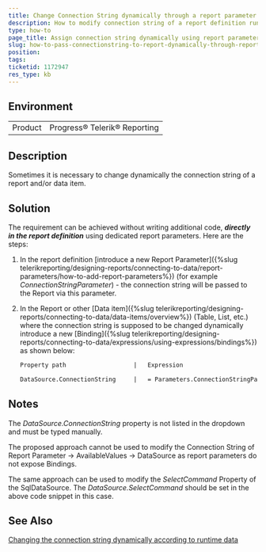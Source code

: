 ```yaml
---
title: Change Connection String dynamically through a report parameter
description: How to modify connection string of a report definition run-time
type: how-to
page_title: Assign connection string dynamically using report parameter and bindings
slug: how-to-pass-connectionstring-to-report-dynamically-through-report-parameter
position: 
tags: 
ticketid: 1172947
res_type: kb
---
```


## Environment
<table>
	<tr>
		<td>Product</td>
		<td>Progress® Telerik® Reporting </td>
	</tr>
</table>


## Description
Sometimes it is necessary to change dynamically the connection string of a report and/or data item.

## Solution
The requirement can be achieved without writing additional code, **_directly in the report definition_** using dedicated report parameters. Here are the steps:

1. In the report definition [introduce a new Report Parameter]({%slug telerikreporting/designing-reports/connecting-to-data/report-parameters/how-to-add-report-parameters%}) (for example _ConnectionStringParameter_) - the connection string will be passed to the Report via this parameter.  
2. In the Report or other [Data item]({%slug telerikreporting/designing-reports/connecting-to-data/data-items/overview%}) (Table, List, etc.) where the connection string is supposed to be changed dynamically introduce a new [Binding]({%slug telerikreporting/designing-reports/connecting-to-data/expressions/using-expressions/bindings%}) as shown below:  

	```XML
	Property path                   |   Expression

	DataSource.ConnectionString     |   = Parameters.ConnectionStringParameter.Value
	```

## Notes
The _DataSource.ConnectionString_ property is not listed in the dropdown and must be typed manually.

The proposed approach cannot be used to modify the Connection String of Report Parameter -\> AvailableValues -\> DataSource as report parameters do not expose Bindings.

The same approach can be used to modify the _SelectCommand_ Property of the SqlDataSource. The _DataSource.SelectCommand_ should be set in the above code snippet in this case.

## See Also
[Changing the connection string dynamically according to runtime data](https://www.telerik.com/support/kb/reporting/details/changing-the-connection-string-dynamically-according-to-runtime-data)
